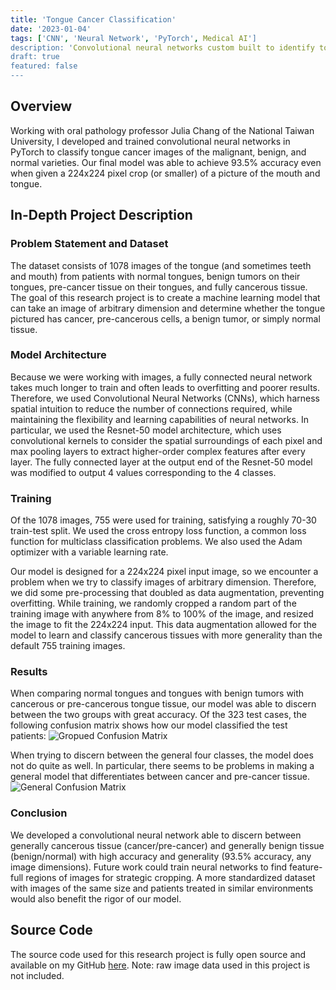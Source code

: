 ```yaml
---
title: 'Tongue Cancer Classification'
date: '2023-01-04'
tags: ['CNN', 'Neural Network', 'PyTorch', Medical AI']
description: 'Convolutional neural networks custom built to identify tongue cancer and a tumor''s maligancy.'
draft: true
featured: false
---
```


## Overview

Working with oral pathology professor Julia Chang of the National Taiwan University, I developed and trained convolutional neural networks in PyTorch to classify tongue cancer images of the malignant, benign, and normal varieties. Our final model was able to achieve 93.5% accuracy even when given a 224x224 pixel crop (or smaller) of a picture of the mouth and tongue.

## In-Depth Project Description

### Problem Statement and Dataset

The dataset consists of 1078 images of the tongue (and sometimes teeth and mouth) from patients with normal tongues, benign tumors on their tongues, pre-cancer tissue on their tongues, and fully cancerous tissue. The goal of this research project is to create a machine learning model that can take an image of arbitrary dimension and determine whether the tongue pictured has cancer, pre-cancerous cells, a benign tumor, or simply normal tissue.

### Model Architecture

Because we were working with images, a fully connected neural network takes much longer to train and often leads to overfitting and poorer results. Therefore, we used Convolutional Neural Networks (CNNs), which harness spatial intuition to reduce the number of connections required, while maintaining the flexibility and learning capabilities of neural networks. In particular, we used the Resnet-50 model architecture, which uses convolutional kernels to consider the spatial surroundings of each pixel and max pooling layers to extract higher-order complex features after every layer. The fully connected layer at the output end of the Resnet-50 model was modified to output 4 values corresponding to the 4 classes.

### Training

Of the 1078 images, 755 were used for training, satisfying a roughly 70-30 train-test split. We used the cross entropy loss function, a common loss function for multiclass classification problems. We also used the Adam optimizer with a variable learning rate.

Our model is designed for a 224x224 pixel input image, so we encounter a problem when we try to classify images of arbitrary dimension. Therefore, we did some pre-processing that doubled as data augmentation, preventing overfitting. While training, we randomly cropped a random part of the training image with anywhere from 8% to 100% of the image, and resized the image to fit the 224x224 input. This data augmentation allowed for the model to learn and classify cancerous tissues with more generality than the default 755 training images.

### Results

When comparing normal tongues and tongues with benign tumors with cancerous or pre-cancerous tongue tissue, our model was able to discern between the two groups with great accuracy. Of the 323 test cases, the following confusion matrix shows how our model classified the test patients:
![Gropued Confusion Matrix](/files/tongue-cancer/grouped_confusion_matrix.png)

When trying to discern between the general four classes, the model does not do quite as well. In particular, there seems to be problems in making a general model that differentiates between cancer and pre-cancer tissue.
![General Confusion Matrix](/files/tongue-cancer/general_confusion_matrix.png)

### Conclusion

We developed a convolutional neural network able to discern between generally cancerous tissue (cancer/pre-cancer) and generally benign tissue (benign/normal) with high accuracy and generality (93.5% accuracy, any image dimensions). Future work could train neural networks to find feature-full regions of images for strategic cropping. A more standardized dataset with images of the same size and patients treated in similar environments would also benefit the rigor of our model.

## Source Code

The source code used for this research project is fully open source and available on my GitHub [here](https://github.com/will-s-h/tongue-cnn). Note: raw image data used in this project is not included.